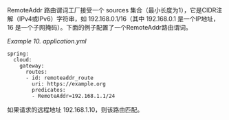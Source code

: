 RemoteAddr 路由谓词工厂接受一个 sources 集合（最小长度为1），它是CIDR注解（IPv4或IPv6）字符串，如 192.168.0.1/16（其中 192.168.0.1 是一个IP地址，16 是一个子网掩码）。下面的例子配置了一个RemoteAddr路由谓词。

_Example 10. application.yml_



```plain
spring:
  cloud:
    gateway:
      routes:
      - id: remoteaddr_route
        uri: https://example.org
        predicates:
        - RemoteAddr=192.168.1.1/24
```



如果请求的远程地址 192.168.1.10，则该路由匹配。

